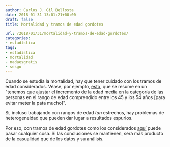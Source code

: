 ```yaml
---
author: Carlos J. Gil Bellosta
date: 2018-01-31 13:01:21+00:00
draft: false
title: Mortalidad y tramos de edad gordotes

url: /2018/01/31/mortalidad-y-tramos-de-edad-gordotes/
categories:
- estadística
tags:
- estadística
- mortalidad
- nadaesgratis
- sesgo
---
```


Cuando se estudia la mortalidad, hay que tener cuidado con los tramos de edad considerados. Véase, por ejemplo, [esto](http://andrewgelman.com/2015/11/06/correcting-rising-morbidity-and-mortality-in-midlife-among-white-non-hispanic-americans-in-the-21st-century-to-account-for-bias-in/), que se resume en un "tenemos que ajustar el incremento de la edad media en la categoría de las personas en el rango de edad comprendido entre los 45 y los 54 años [para evitar meter la pata mucho]".

Sí, incluso trabajando con rangos de edad _tan_ estrechos, hay problemas de heterogeneidad que pueden dar lugar a resultados espurios.

Por eso, con tramos de edad gordotes como los considerados [aquí](http://nadaesgratis.es/admin/desigualdad-en-mortalidad-los-datos-de-espana) puede pasar cualquier cosa. Si las conclusiones se mantienen, será más producto de la casualidad que de los datos y su análisis.
